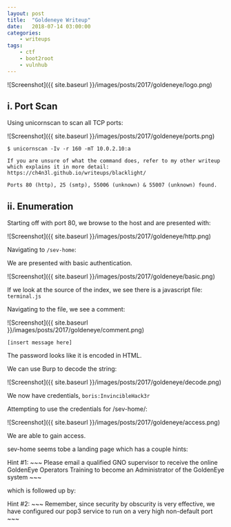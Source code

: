 ```yaml
---
layout: post
title:	"Goldeneye Writeup"
date:	2018-07-14 03:00:00
categories:
    - writeups
tags:
    - ctf
    - boot2root
    - vulnhub
---
```

<head>
	<title> Goldeneye Writeup | Vulnhub </title>
</head>

![Screenshot]({{ site.baseurl }}/images/posts/2017/goldeneye/logo.png)

## i. Port Scan

Using unicornscan to scan all TCP ports:

![Screenshot]({{ site.baseurl }}/images/posts/2017/goldeneye/ports.png)

~~~
$ unicornscan -Iv -r 160 -mT 10.0.2.10:a

If you are unsure of what the command does, refer to my other writeup which explains it in more detail:
https://ch4n3l.github.io/writeups/blacklight/
~~~

`Ports 80 (http), 25 (smtp), 55006 (unknown) & 55007 (unknown) found. `

## ii. Enumeration

Starting off with port 80, we browse to the host and are presented with:

![Screenshot]({{ site.baseurl }}/images/posts/2017/goldeneye/http.png)

Navigating to `/sev-home`:

We are presented with basic authentication. 

![Screenshot]({{ site.baseurl }}/images/posts/2017/goldeneye/basic.png)

If we look at the source of the index, we see there is a javascript file: `terminal.js`

Navigating to the file, we see a comment:

![Screenshot]({{ site.baseurl }}/images/posts/2017/goldeneye/comment.png)

~~~
[insert message here]
~~~

The password looks like it is encoded in HTML.

We can use Burp to decode the string:

![Screenshot]({{ site.baseurl }}/images/posts/2017/goldeneye/decode.png)

We now have credentials, `boris:InvincibleHack3r`

Attempting to use the credentials for /sev-home/:

![Screenshot]({{ site.baseurl }}/images/posts/2017/goldeneye/access.png)

We are able to gain access.

sev-home seems tobe a landing page which has a couple hints:

Hint #1: ~~~ Please email a qualified GNO supervisor to receive the online GoldenEye Operators Training to become an Administrator of the GoldenEye system ~~~

which is followed up by:

Hint #2: ~~~ Remember, since security by obscurity is very effective, we have configured our pop3 service to run on a very high non-default port ~~~
